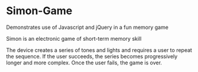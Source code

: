 # Simon-Game
Demonstrates use of Javascript and jQuery in a fun memory game

Simon is an electronic game of short-term memory skill

The device creates a series of tones and lights and requires a user to repeat the sequence. If the user succeeds, the series becomes progressively longer and more complex. Once the user fails, the game is over. 

